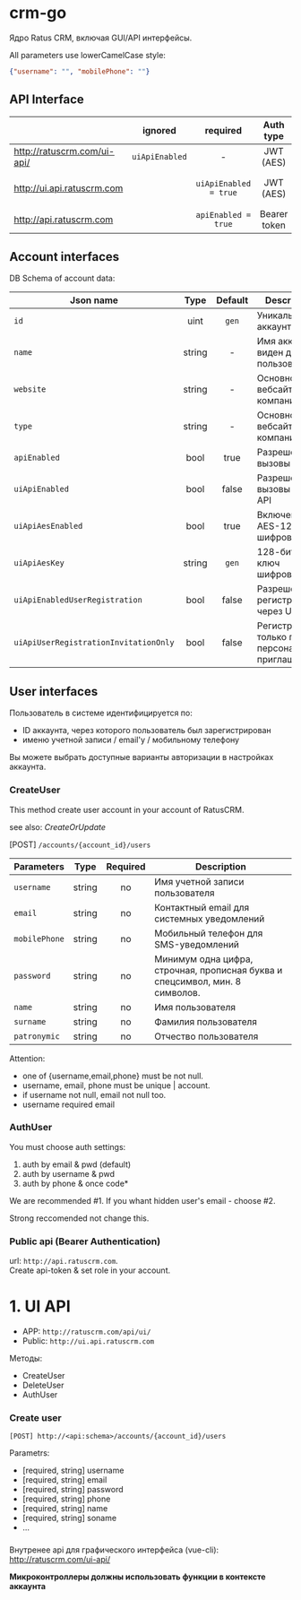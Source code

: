 # crm-go
Ядро Ratus CRM, включая GUI/API интерфейсы. 

All parameters use lowerCamelCase style:
```json
{"username": "", "mobilePhone": ""}
```

## API Interface

|  | ignored | required | Auth type | description |
| --- | :---: |:---: | :---: | --- |
| http://ratuscrm.com/ui-api/ | `uiApiEnabled` | - | JWT (AES) | JSON UI-API for app.ratuscrm.com |
| http://ui.api.ratuscrm.com |  | `uiApiEnabled = true` | JWT (AES) | JSON UI-API for company websites |
| http://api.ratuscrm.com |  | `apiEnabled = true` | Bearer token |Standard Rest JSON API   |


## Account interfaces

DB Schema of account data:

| Json name | Type | Default |Description |
| --- | :---: |:---: | --- |
| `id`  | uint | `gen` | Уникальный ID аккаунта |
| `name`  | string | - | Имя аккаунта, виден другим пользователям |
| `website`  | string | - | Основной вебсайт компании |
| `type`  | string | - | Основной вебсайт компании |
| `apiEnabled` | bool | true | Разрешены ли вызовы по API |
| `uiApiEnabled` | bool | false | Разрешены ли вызовы по UI-API |
| `uiApiAesEnabled` | bool | true | Включение AES-128/CFB шифрования |
| `uiApiAesKey` | string | `gen` | 128-битный ключ шифрования |
| `uiApiEnabledUserRegistration` | bool | false | Разрешена регистрация через UI-API |
| `uiApiUserRegistrationInvitationOnly` | bool | false | Регистрация только по персональным приглашеним | 

## User interfaces

Пользователь в системе идентифицируется по:
 - ID аккаунта, через которого пользователь был зарегистрирован
 - именю учетной записи / email'у / мобильному телефону

Вы можете выбрать доступные варианты авторизации в настройках аккаунта.

### CreateUser

This method create user account in your account of RatusCRM. 

see also: *CreateOrUpdate*

[POST] `/accounts/{account_id}/users`

| Parameters  | Type | Required | Description |
| --- | :---: | :---: | --- |
| `username`  | string  | no | Имя учетной записи пользователя |
| `email`  | string  | no | Контактный email для системных уведомлений | 
| `mobilePhone`  | string  | no | Мобильный телефон для SMS-уведомлений |
| `password`  | string  | no | Минимум одна цифра, строчная, прописная буква и спецсимвол, мин. 8 символов. |
| `name`  | string  | no | Имя пользователя |
| `surname`  | string  | no | Фамилия пользователя |
| `patronymic`  | string  | no | Отчество пользователя |


Attention: 
- one of {username,email,phone} must be not null.
- username, email, phone must be unique | account.
- if username not null, email not null too.
- username required email

### AuthUser

You must choose auth settings: 
1. auth by email & pwd (default)
2. auth by username & pwd
3. auth by phone & once code*

We are recommended #1. If you whant hidden user's email - choose #2.

Strong reccomended not change this.

### Public api (Bearer Authentication)
url: `http://api.ratuscrm.com`.<br>
Create api-token & set role in your account.

# 1. UI API

- APP: `http://ratuscrm.com/api/ui/`
- Public: `http://ui.api.ratuscrm.com`

Методы:
- CreateUser
- DeleteUser
- AuthUser

### Create user
`[POST] http://<api:schema>/accounts/{account_id}/users`

Parametrs:
- [required, string] username
- [required, string] email
- [required, string] password
- [required, string] phone
- [required, string] name
- [required, string] soname
- ...

### 

Внутренее api для графического интерфейса (vue-cli):
http://ratuscrm.com/ui-api/


**Микроконтроллеры должны использовать функции в контексте аккаунта**
